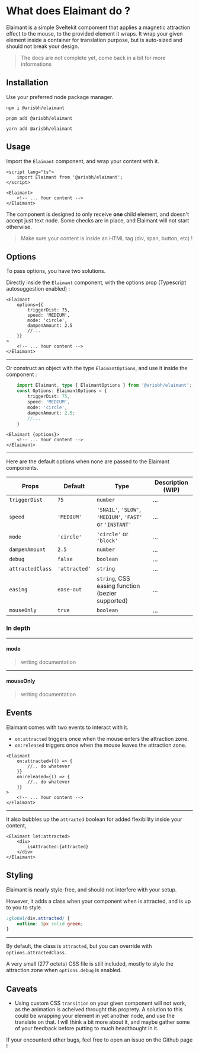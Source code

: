 # What does Elaimant do ?

Elaimant is a simple Sveltekit compoment that applies a magnetic attraction effect to the mouse, to the provided element it wraps.
It wrap your given element inside a container for translation purpose, but is auto-sized and should not break your design.

> The docs are not complete yet, come back in a bit for more informations

## Installation

Use your preferred node package manager.

`npm i @arisbh/elaimant`

`pnpm add @arisbh/elaimant`

`yarn add @arisbh/elaimant`

## Usage

Import the `Elaimant` component, and wrap your content with it.

```svelte
<script lang="ts">
	import Elaimant from '@arisbh/elaimant';
</script>

<Elaimant>
	<!-- ... Your content -->
</Elaimant>
```

The component is designed to only receive **one** child element, and doesn't accept just text node. Some checks are in place, and Elaimant will not start otherwise.

> Make sure your content is inside an HTML tag (div, span, button, etc) !

## Options

To pass options, you have two solutions.

Directly inside the `Elaimant` component, with the options prop (Typescript autosuggestion enabled) :

```svelte
<Elaimant
	options={{
		triggerDist: 75,
		speed: 'MEDIUM',
		mode: 'circle',
		dampenAmount: 2.5
		//...
	}}
>
	<!-- ... Your content -->
</Elaimant>
```

---

Or construct an object with the type `ElaimantOptions`, and use it inside the component :

```ts
	import Elaimant, type { ElaimantOptions } from '@arisbh/elaimant';
	const Options: ElaimantOptions = {
		triggerDist: 75,
		speed: 'MEDIUM',
		mode: 'circle',
		dampenAmount: 2.5;
		//...
	}
```

```svelte
<Elaimant {options}>
	<!-- ... Your content -->
</Elaimant>
```

---

Here are the default options when none are passed to the Elaimant components.

| Props            | Default       | Type                                                     | Description (WIP) |
| ---------------- | ------------- | -------------------------------------------------------- | ----------------- |
| `triggerDist`    | `75 `         | `number`                                                 | ...               |
| `speed`          | `'MEDIUM'`    | `'SNAIL'`, `'SLOW'`, `'MEDIUM'`, `'FAST'` or `'INSTANT'` | ...               |
| `mode`           | `'circle'`    | `'circle'` or `'block'`                                  | ...               |
| `dampenAmount`   | `2.5`         | `number`                                                 | ...               |
| `debug`          | `false`       | `boolean`                                                | ...               |
| `attractedClass` | `'attracted'` | `string`                                                 | ...               |
| `easing`         | `ease-out`    | `string`, CSS easing function (bezier supported)         | ...               |
| `mouseOnly`      | `true`        | `boolean`                                                | ...               |

### In depth

---

#### mode

> writing documentation

---

#### mouseOnly

> writing documentation

## Events

Elaimant comes with two events to interact with it.

- `on:attracted` triggers once when the mouse enters the attraction zone.
- `on:released` triggers once when the mouse leaves the attraction zone.

```svelte
<Elaimant
	on:attracted={() => {
		//.. do whatever
	}}
	on:released={() => {
		//.. do whatever
	}}
>
	<!-- ... Your content -->
</Elaimant>
```

---

It also bubbles up the `attracted` boolean for added flexibility inside your content,

```svelte
<Elaimant let:attracted>
	<div>
		isAttracted:{attracted}
	</div>
</Elaimant>
```

## Styling

Elaimant is nearly style-free, and should not interfere with your setup.

However, it adds a class when your component when is attracted, and is up to you to style.

```css
:global(div.attracted) {
	outline: 1px solid green;
}
```

---

By default, the class is `attracted`, but you can override with `options.attractedClass`.

A very small (277 octets) CSS file is still included, mostly to style the attraction zone when `options.debug` is enabled.

## Caveats

- Using custom CSS `transition` on your given component will not work, as the animation is acheived throught this proprety.
  A solution to this could be wrapping your element in yet another node, and use the translate on that. I will think a bit more about it, and maybe gather some of your feedback before putting to much headthought in it.

If your encounterd other bugs, feel free to open an issue on the Github page !
